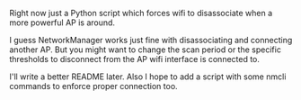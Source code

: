 Right now just a Python script which forces wifi to disassociate when a more powerful AP is around.

I guess NetworkManager works just fine with disassociating and connecting another AP. But you might want to change the scan period or the specific thresholds to disconnect from the AP wifi interface is connected to.

I'll write a better README later. Also I hope to add a script with some nmcli commands to enforce proper connection too.
